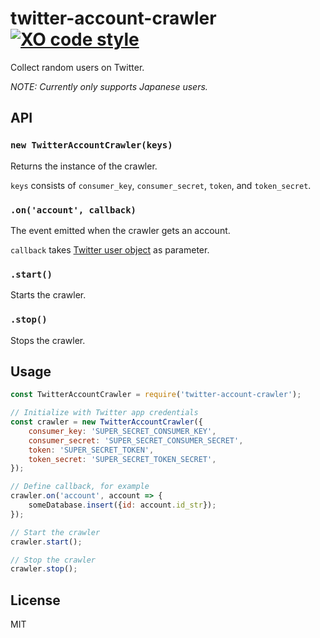 # twitter-account-crawler [![XO code style](https://img.shields.io/badge/code_style-XO-5ed9c7.svg)](https://github.com/xojs/tslint-xo)

Collect random users on Twitter.

*NOTE: Currently only supports Japanese users.*

## API

### `new TwitterAccountCrawler(keys)`

Returns the instance of the crawler.

`keys` consists of `consumer_key`, `consumer_secret`, `token`, and `token_secret`.

### `.on('account', callback)`

The event emitted when the crawler gets an account.

`callback` takes [Twitter user object](https://developer.twitter.com/en/docs/tweets/data-dictionary/overview/user-object) as parameter.

### `.start()`

Starts the crawler.

### `.stop()`

Stops the crawler.


## Usage

```js
const TwitterAccountCrawler = require('twitter-account-crawler');

// Initialize with Twitter app credentials
const crawler = new TwitterAccountCrawler({
	consumer_key: 'SUPER_SECRET_CONSUMER_KEY',
	consumer_secret: 'SUPER_SECRET_CONSUMER_SECRET',
	token: 'SUPER_SECRET_TOKEN',
	token_secret: 'SUPER_SECRET_TOKEN_SECRET',
});

// Define callback, for example
crawler.on('account', account => {
	someDatabase.insert({id: account.id_str});
});

// Start the crawler
crawler.start();

// Stop the crawler
crawler.stop();
```

## License

MIT
